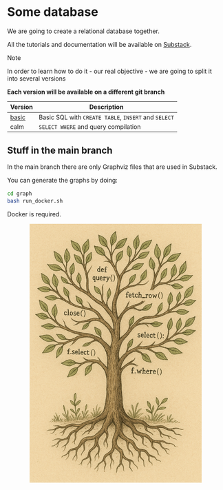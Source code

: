 # Some database

We are going to create a relational database together.

All the tutorials and documentation will be available on [Substack](https://tiagoantao.substack.com/).

> [!NOTE]
> In order to learn how to do it - our real objective - we are going to split
> it into several versions
>
> **Each version will be available on a different git branch**

| Version | Description |
|---------|-------------|
| [basic](https://github.com/tiagoantao/some-database/tree/basic) | Basic SQL with `CREATE TABLE`, `INSERT` and `SELECT` |
| calm | `SELECT WHERE` and query compilation|

## Stuff in the main branch

In the main branch there are only Graphviz files that are used in Substack.

You can generate the graphs by doing:

```sh
cd graph
bash run_docker.sh
```

Docker is required.

<div align="center">
  <img src="logo.png" width="400"/>
</div>
